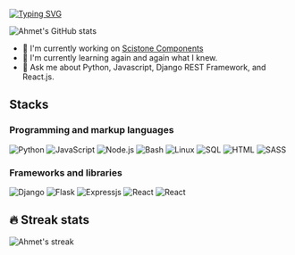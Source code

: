 
[![Typing SVG](https://readme-typing-svg.demolab.com/?lines=Hi+there,+I'm+Ahmet!+👋;I'm+self-taught+Full+Stack+Developer)](https://git.io/typing-svg)

![Ahmet's GitHub stats](https://github-readme-stats.vercel.app/api?username=degerahmet&theme=github_dark&show_icons=true&count_private=true&title_color=C96702&bg_color=03071E&icon_color=AACCEE&text_color=8C7C73)

- 🔭 I'm currently working on [Scistone Components](https://github.com/scistone/scistone-react-components)
- 🌱 I'm currently learning again and again what I knew.
- 💬 Ask me about Python, Javascript, Django REST Framework, and React.js.

## Stacks

### Programming and markup languages

<p>
    <img alt="Python" src="https://img.shields.io/badge/Python-14354C.svg?logo=python&logoColor=white">
    <img alt="JavaScript" src="https://img.shields.io/badge/JavaScript-F7DF1E.svg?logo=javascript&logoColor=black">
    <img alt="Node.js" src="https://img.shields.io/badge/Node.js-43853D.svg?logo=node.js&logoColor=white">
    <img alt="Bash" src="https://img.shields.io/badge/Bash-121011.svg?logo=gnu-bash&logoColor=white">
    <img alt="Linux" src="https://img.shields.io/badge/Linux-14354C.svg?logo=linux&logoColor=white">
    <img alt="SQL" src="https://custom-icon-badges.demolab.com/badge/SQL-025E8C.svg?logo=database&logoColor=white">
    <img alt="HTML" src="https://img.shields.io/badge/HTML-43853D.svg?logo=html5&logoColor=white">
    <img alt="SASS" src="https://img.shields.io/badge/Sass-hotpink.svg?logo=SASS&logoColor=white">
</p>


### Frameworks and libraries
<p>
   <img alt="Django" src="https://img.shields.io/badge/Django-092D1F.svg?logo=django&logoColor=white">
   <img alt="Flask" src="https://img.shields.io/badge/Flask-000000.svg?logo=flask&logoColor=white">
   <img alt="Expressjs" src="https://img.shields.io/badge/Express.js-404d59.svg?logo=express&logoColor=white">
   <img alt="React" src="https://img.shields.io/badge/React-20232a.svg?logo=react&logoColor=%2361DAFB">
   <img alt="React" src="https://img.shields.io/badge/React%20Native-20232a.svg?logo=react&logoColor=%2361DAFB">
</p>


## 🔥 Streak stats

<p align="left">
    <img alt="Ahmet's streak" src="https://streak-stats.demolab.com?user=degerahmet&theme=elegant&fire=DD2727"/>
  </a>
</p>


<!--
**degerahmet/degerahmet** is a ✨ _special_ ✨ repository because its `README.md` (this file) appears on your GitHub profile.

Here are some ideas to get you started:

- 🔭 I’m currently working on ...
- 🌱 I’m currently learning ...
- 👯 I’m looking to collaborate on ...
- 🤔 I’m looking for help with ...
- 💬 Ask me about ...
- 📫 How to reach me: ...
- 😄 Pronouns: ...
- ⚡ Fun fact: ...
-->
